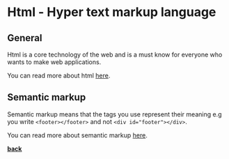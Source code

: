 # Html - Hyper text markup language

## General

Html is a core technology of the web and is a must know for everyone who wants to make web applications.

You can read more about html [here](https://www.w3schools.com/tags/tag_html.asp).

## Semantic markup

Semantic markup means that the tags you use represent their meaning e.g you write `<footer></footer>` and not `<div id="footer"></div>`.

You can read more about semantic markup [here](https://html.com/semantic-markup).

**[back](../../README.md)**